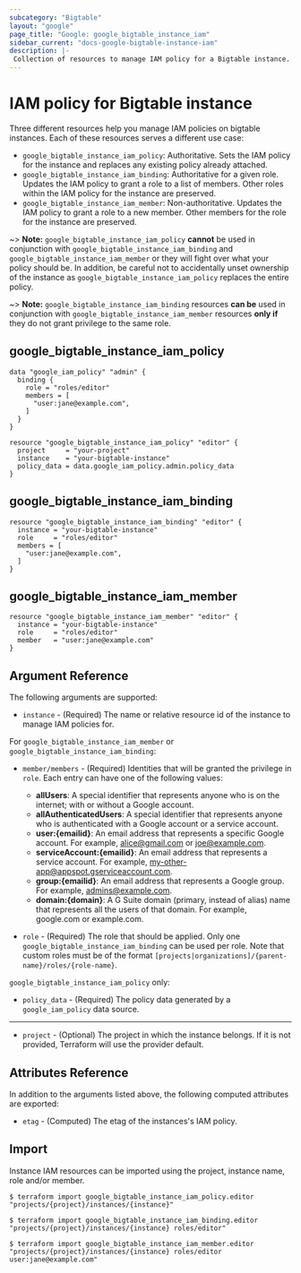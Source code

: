 ```yaml
---
subcategory: "Bigtable"
layout: "google"
page_title: "Google: google_bigtable_instance_iam"
sidebar_current: "docs-google-bigtable-instance-iam"
description: |-
 Collection of resources to manage IAM policy for a Bigtable instance.
---
```


# IAM policy for Bigtable instance

Three different resources help you manage IAM policies on bigtable instances. Each of these resources serves a different use case:

* `google_bigtable_instance_iam_policy`: Authoritative. Sets the IAM policy for the instance and replaces any existing policy already attached.
* `google_bigtable_instance_iam_binding`: Authoritative for a given role. Updates the IAM policy to grant a role to a list of members. Other roles within the IAM policy for the instance are preserved.
* `google_bigtable_instance_iam_member`: Non-authoritative. Updates the IAM policy to grant a role to a new member. Other members for the role for the instance are preserved.

~> **Note:** `google_bigtable_instance_iam_policy` **cannot** be used in conjunction with `google_bigtable_instance_iam_binding` and `google_bigtable_instance_iam_member` or they will fight over what your policy should be. In addition, be careful not to accidentally unset ownership of the instance as `google_bigtable_instance_iam_policy` replaces the entire policy.

~> **Note:** `google_bigtable_instance_iam_binding` resources **can be** used in conjunction with `google_bigtable_instance_iam_member` resources **only if** they do not grant privilege to the same role.

## google\_bigtable\_instance\_iam\_policy

```hcl
data "google_iam_policy" "admin" {
  binding {
    role = "roles/editor"
    members = [
      "user:jane@example.com",
    ]
  }
}

resource "google_bigtable_instance_iam_policy" "editor" {
  project     = "your-project"
  instance    = "your-bigtable-instance"
  policy_data = data.google_iam_policy.admin.policy_data
}
```

## google\_bigtable\_instance\_iam\_binding

```hcl
resource "google_bigtable_instance_iam_binding" "editor" {
  instance = "your-bigtable-instance"
  role     = "roles/editor"
  members = [
    "user:jane@example.com",
  ]
}
```

## google\_bigtable\_instance\_iam\_member

```hcl
resource "google_bigtable_instance_iam_member" "editor" {
  instance = "your-bigtable-instance"
  role     = "roles/editor"
  member   = "user:jane@example.com"
}
```

## Argument Reference

The following arguments are supported:

* `instance` - (Required) The name or relative resource id of the instance to manage IAM policies for.

For `google_bigtable_instance_iam_member` or `google_bigtable_instance_iam_binding`:

* `member/members` - (Required) Identities that will be granted the privilege in `role`.
  Each entry can have one of the following values:
  * **allUsers**: A special identifier that represents anyone who is on the internet; with or without a Google account.
  * **allAuthenticatedUsers**: A special identifier that represents anyone who is authenticated with a Google account or a service account.
  * **user:{emailid}**: An email address that represents a specific Google account. For example, alice@gmail.com or joe@example.com.
  * **serviceAccount:{emailid}**: An email address that represents a service account. For example, my-other-app@appspot.gserviceaccount.com.
  * **group:{emailid}**: An email address that represents a Google group. For example, admins@example.com.
  * **domain:{domain}**: A G Suite domain (primary, instead of alias) name that represents all the users of that domain. For example, google.com or example.com.

* `role` - (Required) The role that should be applied. Only one
    `google_bigtable_instance_iam_binding` can be used per role. Note that custom roles must be of the format
    `[projects|organizations]/{parent-name}/roles/{role-name}`.

`google_bigtable_instance_iam_policy` only:
* `policy_data` - (Required) The policy data generated by a `google_iam_policy` data source.

- - -

* `project` - (Optional) The project in which the instance belongs. If it
    is not provided, Terraform will use the provider default.

## Attributes Reference

In addition to the arguments listed above, the following computed attributes are
exported:

* `etag` - (Computed) The etag of the instances's IAM policy.

## Import

Instance IAM resources can be imported using the project, instance name, role and/or member.

```
$ terraform import google_bigtable_instance_iam_policy.editor "projects/{project}/instances/{instance}"

$ terraform import google_bigtable_instance_iam_binding.editor "projects/{project}/instances/{instance} roles/editor"

$ terraform import google_bigtable_instance_iam_member.editor "projects/{project}/instances/{instance} roles/editor user:jane@example.com"
```
